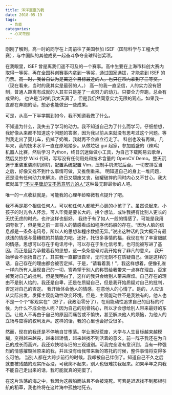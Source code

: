 ```yaml
---
title: 浑浑噩噩的我
date: 2018-05-19
tags:
  - 负能
categories:
  - 心灵花园
---
```

刚刚了解到，高一时的同学在上周前往了美国参加 ISEF（国际科学与工程大奖赛），与中国队的其他成员一起奋斗争夺全球科创奖项。

在我眼里，ISEF 曾是离我们遥不可及的一个赛事。高中生要在上海市科创大赛内取得一等奖，再在全国科创赛事内拿到一等奖，通过国家选拔，才能拿到 ISEF 的门票。~~高一时，我曾自认为是离这个目标最近的人，也只在市内拿到了三等奖。~~（现在看来，当时的我其实是最弱的人。）
高一的我一直坚信，人的实力没有限制，普通人距离有成就的人其实只是差了一点努力的动力。只要全力奔跑，总会有成果的。
也许是当时的我太天真了，但是我仍然同意实力无限的观点。如果我一直都在奔跑的话，想必也能做出一些成果。

可是，从高一下半学期到如今，我不知道我做了什么。

<!-- more -->

不知道为什么，我失去了学习的动力。我不知道自己为了什么而学习。仔细想想，我好像从来都不知道这个问题的答案，因为我以前从来就没有思考过这个问题。等到我走出了婴儿车，扔掉了奶嘴，我就再不会直立行走了。
科创也没有再做。几年来，我的技术水平一直在原地踏步。从做垃圾 gui 起家，参加威盛的（辣鸡）机器人比赛，然后学习 Python，终日沉迷做做小工具，为自己下载网易云歌单，然后又抄抄 Wiki 代码，写写没有任何用处和技术含量的 OpenCV Demo。整天沉迷于重装重装刷机刷机，配置系统配置 Vim，压制手机流氓后台。一切安排妥当之后，好像又找不到什么事情可做，又推倒重来。
明知道自己的身上一堆问题，还是没有任何动力来解决。终日又颓废又丧，破罐破摔的同时内心又不甘心。我大概就属于[“不甘平庸却又不愿意努力的人”](/post/articles/xue-xi-tai-du-sui-ji)这种最无聊最惨的人吧。

唯一的一点收获就是，可能我的心理年龄略微有点提升了吧。

我不再是那个相信任何人，可以和任何人都敞开心扉的小孩子了。虽然说起来，小孩子的时光令人怀念，可人毕竟是要长大的。换个想法，或许我拥有比别人更长的无忧无虑的时光，也许这样也挺好。
我终于有了如人一般的情感了。可能是我用词夸张了，但是我之前一直将人的情感看成如程序代码般的存在。“因为人脑的信息都是一条条电讯号，所以人的思想和程序数据无异。”说出这种话的我大概只有最肤浅的情感与最糟糕的共情能力吧。还好，托很多事情的福，我现在有了丰富细腻的情感。思想可以存在于电讯号中，可以存在于生化信号里，也可能被写进了基因。而正是因为承载着我的思想，这一条条信号对我开始有了非凡的意义。
我开始学会不张扬自己了。其实我一直都很自卑，无时无刻不在质疑自己。但是这样的话，自己存在的理由都会被否定掉。于是，“请看着我！”，我这样想着，便像孔雀一样向所有人展现自己的一切，寄希望于别人的称赞给我带来一点存在理由，否定掉我对自己的批判。但是我明白了，这样的我只会给别人带来麻烦。自己存在的理由不是别人给的。我还是自卑，还是在质疑自己，但是我开始质疑对自己的批判，否定对自己的否定。
我开始体会他人的情感，在意他人的心情了。是的，人应该从实际出发，发挥主观能动性改变环境。但是，主观能动性不是我独有的，他人也不是一个个“客观实在”（好了，我政治零分了）。在用能动性追求自己的目标的时候，为什么不成全他人呢？因为自己的刻骨铭心，所以才会想给别人带来最好的东西。让他人不再由于自己的原因而痛苦或不愉快，甚至解决他人的烦恼，为他人的立场与应得的权利发声。这样的话，我的心里也会好受很多。

然而，现在的我还是不停地自甘堕落。学业渐渐荒废，大学与人生目标越来越模糊，变得越来越丧，越来越矫情，越来越找不到活着的意义。前一阵子我还在为自己的成长而高兴，我还欢快地与旧的三观道别。可我完全没有意识到，当有一种强烈的情感摧毁掉原来的我，并且没有给我带来新的寄托的时候，整件事情将变得多么可怕。
当别人都在大跨步前行的时候，我却被自己绊倒了。知道自己不久之后就要被残酷的现实所吞没，可我爬不起来，别人也很难扶我起来。如果半年之内我不能自己走出来的话，我可能就真的完蛋了。

在这片浩荡的海之中，我因为这艘船而姑且不会被淹死。可若是迟迟找不到那根引航的稻草，我也终将在这片海中孤独地死去。

